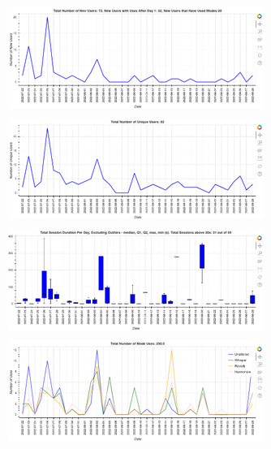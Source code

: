 ![Fig1](/images/Fig1.png)

![Fig2](/images/Fig2.png)

![Fig3](/images/Fig3.png)

![Fig4](/images/Fig4.png)


